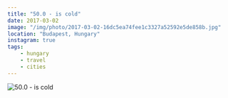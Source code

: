 ```yaml
---
title: "50.0 - is cold"
date: 2017-03-02
image: "/img/photo/2017-03-02-16dc5ea74fee1c3327a52592e5de858b.jpg"
location: "Budapest, Hungary"
instagram: true
tags:
    - hungary
    - travel
    - cities
---
```


![50.0 - is cold](/img/photo/2017-03-02-16dc5ea74fee1c3327a52592e5de858b.jpg)
